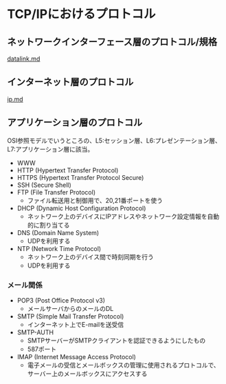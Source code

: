 # TCP/IPにおけるプロトコル

## ネットワークインターフェース層のプロトコル/規格

[datalink.md](./datalink.md)

## インターネット層のプロトコル

[ip.md](./ip.md)

## アプリケーション層のプロトコル

OSI参照モデルでいうところの、L5:セッション層、L6:プレゼンテーション層、L7:アプリケーション層に該当。

- WWW
- HTTP (Hypertext Transfer Protocol)
- HTTPS (Hypertext Transfer Protocol Secure)
- SSH (Secure Shell)
- FTP (File Transfer Protocol)
  - ファイル転送用と制御用で、20,21番ポートを使う
- DHCP (Dynamic Host Configuration Protocol)
  - ネットワーク上のデバイスにIPアドレスやネットワーク設定情報を自動的に割り当てる
- DNS (Domain Name System)
  - UDPを利用する
- NTP (Network Time Protocol)
  - ネットワーク上のデバイス間で時刻同期を行う
  - UDPを利用する

### メール関係

- POP3 (Post Office Protocol v3)
  - メールサーバからのメールのDL
- SMTP (Simple Mail Transfer Protocol)
  - インターネット上でE-mailを送受信
- SMTP-AUTH  
  - SMTPサーバーがSMTPクライアントを認証できるようにしたもの
  - 587ポート
- IMAP (Internet Message Access Protocol)
  - 電子メールの受信とメールボックスの管理に使用されるプロトコルで、サーバー上のメールボックスにアクセスする
